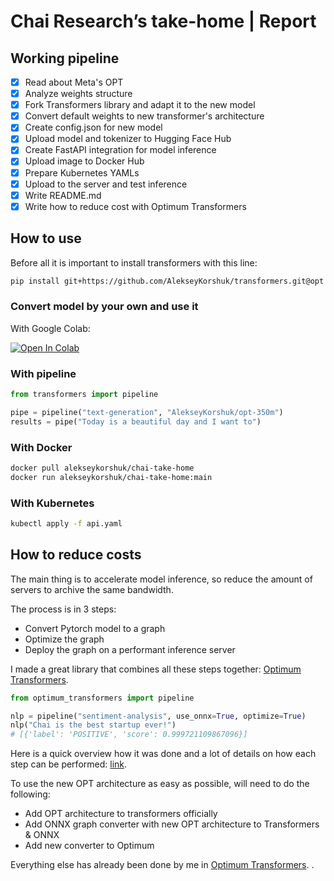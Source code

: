 # Chai Research’s take-home | Report

## Working pipeline

- [x] Read about Meta's OPT
- [x] Analyze weights structure
- [x] Fork Transformers library and adapt it to the new model
- [x] Convert default weights to new transformer's architecture
- [x] Create config.json for new model
- [x] Upload model and tokenizer to Hugging Face Hub
- [x] Create FastAPI integration for model inference
- [x] Upload image to Docker Hub
- [x] Prepare Kubernetes YAMLs
- [x] Upload to the server and test inference
- [x] Write README.md
- [x] Write how to reduce cost with Optimum Transformers

## How to use

Before all it is important to install transformers with this line:

```bash
pip install git+https://github.com/AlekseyKorshuk/transformers.git@opt
```

### Convert model by your own and use it

With Google Colab:

[![Open In Colab](https://colab.research.google.com/assets/colab-badge.svg)](https://colab.research.google.com/github/AlekseyKorshuk/chai-take-home/blob/main/notebooks/opt-integration.ipynb)

### With pipeline

```python
from transformers import pipeline

pipe = pipeline("text-generation", "AlekseyKorshuk/opt-350m")
results = pipe("Today is a beautiful day and I want to")
```

### With Docker

```bash
docker pull alekseykorshuk/chai-take-home
docker run alekseykorshuk/chai-take-home:main 
```

### With Kubernetes

```bash
kubectl apply -f api.yaml
```

## How to reduce costs

The main thing is to accelerate model inference, so reduce the amount of servers to archive the same bandwidth.

The process is in 3 steps:

* Convert Pytorch model to a graph
* Optimize the graph
* Deploy the graph on a performant inference server

I made a great library that combines all these steps together:
[Optimum Transformers](https://github.com/AlekseyKorshuk/optimum-transformers).

```python
from optimum_transformers import pipeline

nlp = pipeline("sentiment-analysis", use_onnx=True, optimize=True)
nlp("Chai is the best startup ever!")
# [{'label': 'POSITIVE', 'score': 0.999721109867096}]  
```

Here is a quick overview how it was done and a lot of details on how each step can be performed:
[link](https://medium.com/@alekseykorshuk/optimum-transformers-61d4c61e5754).

To use the new OPT architecture as easy as possible, will need to do the following:

* Add OPT architecture to transformers officially
* Add ONNX graph converter with new OPT architecture to Transformers & ONNX
* Add new converter to Optimum

Everything else has already been done by me in [Optimum Transformers](https://github.com/AlekseyKorshuk/optimum-transformers). .